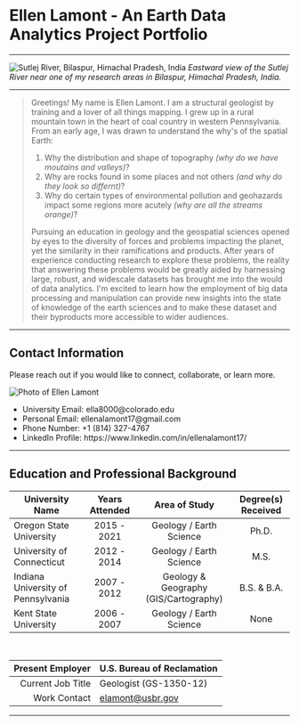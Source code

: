 # Ellen Lamont - An Earth Data Analytics Project Portfolio

---

![Sutlej River, Bilaspur, Himachal Pradesh, India](https://media.licdn.com/dms/image/C5616AQGYU-iInF6rYg/profile-displaybackgroundimage-shrink_350_1400/0/1545743236317?e=1699488000&v=beta&t=Zc6Va2m-0AHEmJP4Tb9l-fjNNjzYWZ_RRNqlbK82Np0)
*Eastward view of the Sutlej River near one of my research areas in Bilaspur, Himachal Pradesh, India.*

---
> Greetings! My name is Ellen Lamont. I am a structural geologist by training and a lover of all things mapping. I grew up in a rural mountain town in the heart of coal country in western Pennsylvania. From an early age, I was drawn to understand the why's of the spatial Earth:
> 1. Why the distribution and shape of topography *(why do we have moutains and valleys)*?
> 2. Why are rocks found in some places and not others *(and why do they look so differnt)*?
> 3. Why do certain types of environmental pollution and geohazards impact some regions more acutely *(why are all the streams orange)*?
>
> Pursuing an education in geology and the geospatial sciences opened by eyes to the diversity of forces and problems impacting the planet, yet the similarity in their ramifications and products. After years of experience conducting research to explore these problems, the reality that answering these problems would be greatly aided by harnessing large, robust, and widescale datasets has brought me into the would of data analytics. I'm excited to learn how the employment of big data processing and manipulation can provide new insights into the state of knowledge of the earth sciences and to make these dataset and their byproducts more accessible to wider audiences.
---

## Contact Information
  Please reach out if you would like to connect, collaborate, or learn more. <br>
  
![Photo of Ellen Lamont](https://media.licdn.com/dms/image/C5603AQFYTxAT-9UDUg/profile-displayphoto-shrink_200_200/0/1545744079263?e=1699488000&v=beta&t=LgP0sKGtQZCltrT10r-CvsTCUMjVkeaVfdcKIkOdk3o)
   <ul> 
      <li> University Email: ella8000@colorado.edu </li>
      <li> Personal Email: ellenalamont17@gmail.com </li>
      <li> Phone Number: +1 (814) 327-4767  </li>
      <li> LinkedIn Profile: https://www.linkedin.com/in/ellenalamont17/ </li>
   </ul>

---

## Education and Professional Background

| University Name                     | Years Attended   | Area of Study                         | Degree(s) Received |
|-------------------------------------|:----------------:|:-------------------------------------:|:------------------:|
| Oregon State University             | 2015 - 2021      | Geology / Earth Science               | Ph.D.              |
| University of Connecticut           | 2012 - 2014      | Geology / Earth Science               | M.S.               |
| Indiana University of Pennsylvania  | 2007 - 2012      | Geology & Geography (GIS/Cartography) | B.S. & B.A.        |
| Kent State University               | 2006 - 2007      | Geology / Earth Science               | None               |

<br>

| Present Employer  | U.S. Bureau of Reclamation |
|------------------:|----------------------------|
| Current Job Title | Geologist (GS-1350-12)     |
| Work Contact      | elamont@usbr.gov           |


---


